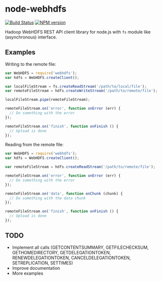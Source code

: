 node-webhdfs
============

[![Build Status](https://travis-ci.org/harrisiirak/webhdfs.png?branch=master)](https://travis-ci.org/harrisiirak/webhdfs)
[![NPM version](https://badge.fury.io/js/webhdfs.png)](http://badge.fury.io/js/webhdfs)


Hadoop WebHDFS REST API client library for node.js with `fs` module like (asynchronous) interface.  

## Examples

Writing to the remote file:

```javascript
var WebHDFS = require('webhdfs');
var hdfs = WebHDFS.createClient();

var localFileStream = fs.createReadStream('/path/to/local/file');
var remoteFileStream = hdfs.createWriteStream('/path/to/remote/file');

localFileStream.pipe(remoteFileStream);

remoteFileStream.on('error', function onError (err) {
  // Do something with the error
});

remoteFileStream.on('finish', function onFinish () {
  // Upload is done
});
```

Reading from the remote file:

```javascript
var WebHDFS = require('webhdfs');
var hdfs = WebHDFS.createClient();

var remoteFileStream = hdfs.createReadStream('/path/to/remote/file');

remoteFileStream.on('error', function onError (err) {
  // Do something with the error
});

remoteFileStream.on('data', function onChunk (chunk) {
  // Do something with the data chunk
});

remoteFileStream.on('finish', function onFinish () {
  // Upload is done
});
```

## TODO

* Implement all calls (GETCONTENTSUMMARY, GETFILECHECKSUM, GETHOMEDIRECTORY, GETDELEGATIONTOKEN, RENEWDELEGATIONTOKEN, CANCELDELEGATIONTOKEN, SETREPLICATION, SETTIMES)
* Improve documentation
* More examples
